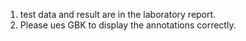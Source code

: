 1. test data and result are in the laboratory report.
2. Please ues GBK to display the annotations correctly.
